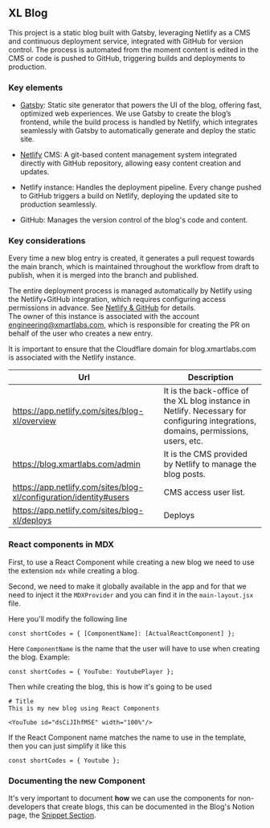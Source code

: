 
## XL Blog
This project is a static blog built with Gatsby, leveraging Netlify as a CMS and continuous deployment service, integrated with GitHub for version control. The process is automated from the moment content is edited in the CMS or code is pushed to GitHub, triggering builds and deployments to production.

### Key elements

* [Gatsby](https://www.gatsbyjs.com/): Static site generator that powers the UI of the blog, offering fast, optimized web experiences. We use Gatsby to create the blog’s frontend, while the build process is handled by Netlify, which integrates seamlessly with Gatsby to automatically generate and deploy the static site.

* [Netlify](https://www.netlify.com/) CMS: A git-based content management system integrated directly with GitHub repository, allowing easy content creation and updates.

* Netlify instance: Handles the deployment pipeline. Every change pushed to GitHub triggers a build on Netlify, deploying the updated site to production seamlessly.

* GitHub: Manages the version control of the blog's code and content.

### Key considerations

Every time a new blog entry is created, it generates a pull request towards the main branch, which is maintained throughout the workflow from draft to publish, when it is merged into the branch and published.

The entire deployment process is managed automatically by Netlify using the Netlify+GitHub integration, which requires configuring access permissions in advance. See [Netlify & GitHub](https://docs.netlify.com/git/repo-permissions-linking/) for details. <br>
The owner of this instance is associated with the account engineering@xmartlabs.com, which is responsible for creating the PR on behalf of the user who creates a new entry.

It is important to ensure that the Cloudflare domain for blog.xmartlabs.com is associated with the Netlify instance.

| **Url**                                                            | **Description**                                                                                                                     |
|--------------------------------------------------------------------|-------------------------------------------------------------------------------------------------------------------------------------|
| https://app.netlify.com/sites/blog-xl/overview                     | It is the back-office of the XL blog instance in Netlify. Necessary for configuring integrations, domains, permissions, users, etc. |
| https://blog.xmartlabs.com/admin                                   | It is the CMS provided by Netlify to manage the blog posts.                                                                         |
| https://app.netlify.com/sites/blog-xl/configuration/identity#users | CMS access user list.                                                                                                               |
| https://app.netlify.com/sites/blog-xl/deploys                      | Deploys

### React components in MDX
First, to use a React Component while creating a new blog we need to use the extension `mdx` while creating a blog.

Second, we need to make it globally available in the app and for that we need to inject it the `MDXProvider` and you can find it in the `main-layout.jsx` file.

Here you'll modify the following line
```
const shortCodes = { [ComponentName]: [ActualReactComponent] };
```
Here `ComponentName` is the name that the user will have to use when creating the blog.
Example:
```
const shortCodes = { YouTube: YoutubePlayer };
```

Then while creating the blog, this is how it's going to be used
```
# Title
This is my new blog using React Components

<YouTube id="dsCiJIhfM5E" width="100%"/>
```
If the React Component name matches the name to use in the template, then you can just simplify it like this
```
const shortCodes = { Youtube };
```
### Documenting the new Component
It's very important to document **how** we can use the components for non-developers that create blogs, this can be documented in the Blog's Notion page, the [Snippet Section](https://www.notion.so/xmartlabs/Blog-Snippets-238fbac623cd80fbb43ffabb3ff38ef2).

